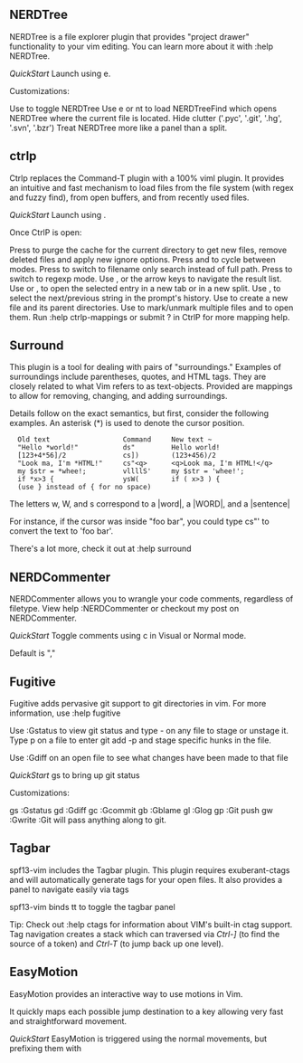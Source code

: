 ## NERDTree

NERDTree is a file explorer plugin that provides "project drawer" functionality to your vim editing. You can learn more about it with :help NERDTree.

*QuickStart* Launch using <Leader>e.

Customizations:

Use <C-E> to toggle NERDTree
Use <leader>e or <leader>nt to load NERDTreeFind which opens NERDTree where the current file is located.
Hide clutter ('.pyc', '.git', '.hg', '.svn', '.bzr')
Treat NERDTree more like a panel than a split.

## ctrlp

Ctrlp replaces the Command-T plugin with a 100% viml plugin. It provides an intuitive and fast mechanism to load files from the file system (with regex and fuzzy find), from open buffers, and from recently used files.

*QuickStart* Launch using <c-p>.

Once CtrlP is open:

Press <F5> to purge the cache for the current directory to get new files, remove deleted files and apply new ignore options.
Press <c-f> and <c-b> to cycle between modes.
Press <c-d> to switch to filename only search instead of full path.
Press <c-r> to switch to regexp mode.
Use <c-j>, <c-k> or the arrow keys to navigate the result list.
Use <c-t> or <c-v>, <c-x> to open the selected entry in a new tab or in a new split.
Use <c-n>, <c-p> to select the next/previous string in the prompt's history.
Use <c-y> to create a new file and its parent directories.
Use <c-z> to mark/unmark multiple files and <c-o> to open them.
Run :help ctrlp-mappings or submit ? in CtrlP for more mapping help.

## Surround

This plugin is a tool for dealing with pairs of "surroundings." Examples of surroundings include parentheses, quotes, and HTML tags. They are closely related to what Vim refers to as text-objects. Provided are mappings to allow for removing, changing, and adding surroundings.

Details follow on the exact semantics, but first, consider the following examples. An asterisk (\*) is used to denote the cursor position.

```
  Old text                  Command     New text ~
  "Hello *world!"           ds"         Hello world!
  [123+4*56]/2              cs])        (123+456)/2
  "Look ma, I'm *HTML!"     cs"<q>      <q>Look ma, I'm HTML!</q>
  my $str = *whee!;         vllllS'     my $str = 'whee!';
  if *x>3 {                 ysW(        if ( x>3 ) {  
  (use } instead of { for no space)
```

The letters w, W, and s correspond to a |word|, a |WORD|, and a |sentence|

For instance, if the cursor was inside "foo bar", you could type cs"' to convert the text to 'foo bar'.

There's a lot more, check it out at :help surround

## NERDCommenter

NERDCommenter allows you to wrangle your code comments, regardless of filetype. View help :NERDCommenter or checkout my post on NERDCommenter.

*QuickStart* Toggle comments using <Leader>c<space> in Visual or Normal mode.

Default <Leader> is ","

## Fugitive

Fugitive adds pervasive git support to git directories in vim. For more information, use :help fugitive

Use :Gstatus to view git status and type - on any file to stage or unstage it. Type p on a file to enter git add -p and stage specific hunks in the file.

Use :Gdiff on an open file to see what changes have been made to that file

*QuickStart* <leader>gs to bring up git status

Customizations:

<leader>gs :Gstatus
<leader>gd :Gdiff
<leader>gc :Gcommit
<leader>gb :Gblame
<leader>gl :Glog
<leader>gp :Git push
<leader>gw :Gwrite
:Git will pass anything along to git.

## Tagbar

spf13-vim includes the Tagbar plugin. This plugin requires exuberant-ctags and will automatically generate tags for your open files. It also provides a panel to navigate easily via tags

spf13-vim binds <Leader>tt to toggle the tagbar panel

Tip: Check out :help ctags for information about VIM's built-in ctag support. Tag navigation creates a stack which can traversed via *Ctrl-]* (to find the source of a token) and *Ctrl-T* (to jump back up one level).

## EasyMotion

EasyMotion provides an interactive way to use motions in Vim.

It quickly maps each possible jump destination to a key allowing very fast and straightforward movement.

*QuickStart* EasyMotion is triggered using the normal movements, but prefixing them with <leader><leader>

